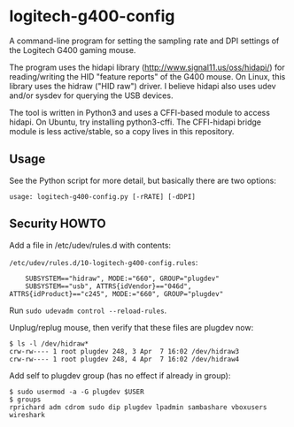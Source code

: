 # logitech-g400-config

A command-line program for setting the sampling rate and DPI settings of the
Logitech G400 gaming mouse.

The program uses the hidapi library (http://www.signal11.us/oss/hidapi/) for
reading/writing the HID "feature reports" of the G400 mouse.  On Linux, this
library uses the hidraw ("HID raw") driver.  I believe hidapi also uses udev
and/or sysdev for querying the USB devices.

The tool is written in Python3 and uses a CFFI-based module to access hidapi.
On Ubuntu, try installing python3-cffi.  The CFFI-hidapi bridge module is less
active/stable, so a copy lives in this repository.

## Usage

See the Python script for more detail, but basically there are two options:

```
usage: logitech-g400-config.py [-rRATE] [-dDPI]
```

## Security HOWTO

Add a file in /etc/udev/rules.d with contents:

`/etc/udev/rules.d/10-logitech-g400-config.rules`:
```
    SUBSYSTEM=="hidraw", MODE:="660", GROUP="plugdev"
    SUBSYSTEM=="usb", ATTRS{idVendor}=="046d", ATTRS{idProduct}=="c245", MODE:="660", GROUP="plugdev"
```

Run `sudo udevadm control --reload-rules`.

Unplug/replug mouse, then verify that these files are plugdev now:
```
$ ls -l /dev/hidraw*
crw-rw---- 1 root plugdev 248, 3 Apr  7 16:02 /dev/hidraw3
crw-rw---- 1 root plugdev 248, 4 Apr  7 16:02 /dev/hidraw4
```
Add self to plugdev group (has no effect if already in group):
```
$ sudo usermod -a -G plugdev $USER
$ groups
rprichard adm cdrom sudo dip plugdev lpadmin sambashare vboxusers wireshark
```
